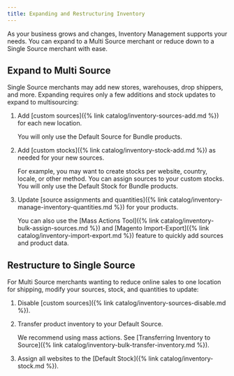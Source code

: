 ```yaml
---
title: Expanding and Restructuring Inventory
---
```


As your business grows and changes, Inventory Management supports your needs. You can expand to a Multi Source merchant or reduce down to a Single Source merchant with ease.

## Expand to Multi Source

Single Source merchants may add new stores, warehouses, drop shippers, and more. Expanding requires only a few additions and stock updates to expand to multisourcing:

1. Add [custom sources]({% link catalog/inventory-sources-add.md %}) for each new location.

   You will only use the Default Source for Bundle products.

1. Add [custom stocks]({% link catalog/inventory-stock-add.md %}) as needed for your new sources.

   For example, you may want to create stocks per website, country, locale, or other method. You can assign sources to your custom stocks. You will only use the Default Stock for Bundle products.

1. Update [source assignments and quantities]({% link catalog/inventory-manage-inventory-quantities.md %}) for your products.

   You can also use the [Mass Actions Tool]({% link catalog/inventory-bulk-assign-sources.md %}) and [Magento Import-Export]({% link catalog/inventory-import-export.md %}) feature to quickly add sources and product data.

## Restructure to Single Source

For Multi Source merchants wanting to reduce online sales to one location for shipping, modify your sources, stock, and quantities to update:

1. Disable [custom sources]({% link catalog/inventory-sources-disable.md %}).

1. Transfer product inventory to your Default Source.

   We recommend using mass actions. See [Transferring Inventory to Source]({% link catalog/inventory-bulk-transfer-inventory.md %}).

1. Assign all websites to the [Default Stock]({% link catalog/inventory-stock.md %}).
